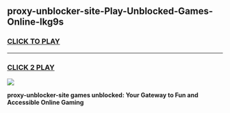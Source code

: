 
## proxy-unblocker-site-Play-Unblocked-Games-Online-lkg9s
<h3>
<a href="https://premium76.site?title=proxy-unblocker-site&ref=25A">CLICK TO PLAY</a></h3>
<hr>

<h3>
<a href="https://premium76.site?title=proxy-unblocker-site&ref=25A">CLICK 2 PLAY</a>
  
</h3>

<a href="https://premium76.site?title=proxy-unblocker-site&ref=25A"><img src="https://clearcache.store/games.png"></a>


**proxy-unblocker-site games unblocked: Your Gateway to Fun and Accessible Online Gaming**
